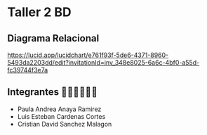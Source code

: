 # Taller 2 BD 
## Diagrama Relacional 
https://lucid.app/lucidchart/e761f93f-5de6-4371-8960-5493da2203dd/edit?invitationId=inv_348e8025-6a6c-4bf0-a55d-fc39744f3e7a



## Integrantes 👧🏻🦸‍♂️👨‍🚀
* Paula Andrea Anaya Ramirez
* Luis Esteban Cardenas Cortes
* Cristian David Sanchez Malagon

